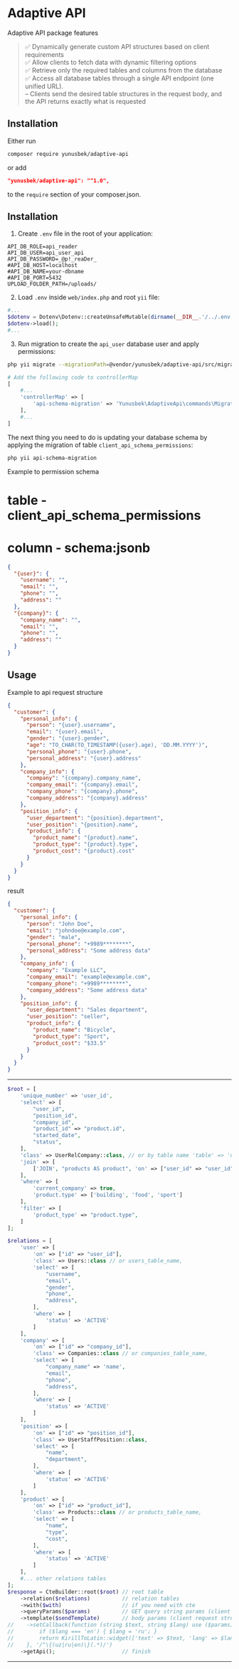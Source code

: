 Adaptive API
===========================

Adaptive API package features

> ✅ Dynamically generate custom API structures based on client requirements  
> ✅ Allow clients to fetch data with dynamic filtering options  
> ✅ Retrieve only the required tables and columns from the database  
> ✅ Access all database tables through a single API endpoint (one unified URL).  
> – Clients send the desired table structures in the request body, and the API returns exactly what is requested  
>

Installation
------------

Either run

```sh
composer require yunusbek/adaptive-api
```

or add

```json
"yunusbek/adaptive-api": "^1.0",
```

to the ```require``` section of your composer.json.


Installation
------------

1. Create ```.env``` file in the root of your application:
```dotenv
API_DB_ROLE=api_reader
API_DB_USER=api_user_api
API_DB_PASSWORD=_@p!_reaDer_
#API_DB_HOST=localhost
#API_DB_NAME=your-dbname
#API_DB_PORT=5432
UPLOAD_FOLDER_PATH=/uploads/
```

2. Load ```.env``` inside ```web/index.php``` and root ```yii``` file:
```php
#...
$dotenv = Dotenv\Dotenv::createUnsafeMutable(dirname(__DIR__.'/../.env'));
$dotenv->load();
#...
```

3. Run migration to create the ```api_user``` database user and apply permissions:
```sh
php yii migrate --migrationPath=@vendor/yunusbek/adaptive-api/src/migrations
```


```php
# Add the following code to controllerMap
[
    #...
    'controllerMap' => [
        'api-schema-migration' => 'Yunusbek\AdaptiveApi\commands\Migrations',
    ],
    #...
]
```

The next thing you need to do is updating your database schema by applying the migration of table ```client_api_schema_permissions```:

```sh
php yii api-schema-migration
```

Example to permission schema
# table - client_api_schema_permissions
# column - schema:jsonb

```json
{
  "{user}": {
    "username": "",
    "email": "",
    "phone": "",
    "address": ""
  },
  "{company}": {
    "company_name": "",
    "email": "",
    "phone": "",
    "address": ""
  }
}
```

Usage
---
Example to api request structure
```json
{
  "customer": {
    "personal_info": {
      "person": "{user}.username",
      "email": "{user}.email",
      "gender": "{user}.gender",
      "age": "TO_CHAR(TO_TIMESTAMP({user}.age), 'DD.MM.YYYY')",
      "personal_phone": "{user}.phone",
      "personal_address": "{user}.address"
    },
    "company_info": {
      "company": "{company}.company_name",
      "company_email": "{company}.email",
      "company_phone": "{company}.phone",
      "company_address": "{company}.address"
    },
    "position_info": {
      "user_department": "{position}.department",
      "user_position": "{position}.name",
      "product_info": {
        "product_name": "{product}.name",
        "product_type": "{product}.type",
        "product_cost": "{product}.cost"
      }
    }
  }
}
```
result
```json
{
  "customer": {
    "personal_info": {
      "person": "John Doe",
      "email": "johndoe@example.com",
      "gender": "male",
      "personal_phone": "+9989********",
      "personal_address": "Some address data"
    },
    "company_info": {
      "company": "Example LLC",
      "company_email": "example@example.com",
      "company_phone": "+9989********",
      "company_address": "Some address data"
    },
    "position_info": {
      "user_department": "Sales department",
      "user_position": "seller",
      "product_info": {
        "product_name": "Bicycle",
        "product_type": "Sport",
        "product_cost": "$33.5"
      }
    }
  }
}
```
---

```php
$root = [
    'unique_number' => 'user_id',
    'select' => [
        "user_id",
        "position_id",
        "company_id",
        "product_id" => "product.id",
        "started_date",
        "status",
    ],
    'class' => UserRelCompany::class, // or by table name 'table' => 'user_rel_company'
    'join' => [
        ['JOIN', "products AS product", 'on' => ["user_id" => "user_id"], 'condition' => ['status' => 'ACTIVE']]
    ],
    'where' => [
        'current_company' => true,
        'product.type' => ['building', 'food', 'sport']
    ],
    'filter' => [
        'product_type' => "product.type",
    ]
];

$relations = [
    'user' => [
        'on' => ["id" => "user_id"],
        'class' => Users::class // or users_table_name,
        'select' => [
            "username",
            "email",
            "gender",
            "phone",
            "address",
        ],
        'where' => [
            'status' => 'ACTIVE'
        ]
    ],
    'company' => [
        'on' => ["id" => "company_id"],
        'class' => Companies::class // or companies_table_name,
        'select' => [
            "company_name" => 'name',
            "email",
            "phone",
            "address",
        ],
        'where' => [
            'status' => 'ACTIVE'
        ]
    ],
    'position' => [
        'on' => ["id" => "position_id"],
        'class' => UserStaffPosition::class,
        'select' => [
            "name",
            "department",
        ],
        'where' => [
            'status' => 'ACTIVE'
        ]
    ],
    'product' => [
        'on' => ["id" => "product_id"],
        'class' => Products::class // or products_table_name,
        'select' => [
            "name",
            "type",
            "cost",
        ],
        'where' => [
            'status' => 'ACTIVE'
        ]
    ],
    #... other relations tables
];
$response = CteBuilder::root($root) // root table
    ->relation($relations)          // relation tables
    ->with($with)                   // if you need with cte
    ->queryParams($params)          // GET query string params (client request)
    ->template($sendTemplate)       // body params (client request structure)
//    ->setCallback(function (string $text, string $lang) use ($params) {           // this is optional if you want to add some callback function
//        if ($lang === 'en') { $lang = 'ru'; }
//        return KirillToLatin::widget(['text' => $text, 'lang' => $lang]);
//    }, '/^\{(uz|ru|en)\}(.*)/')
    ->getApi();                     // finish
```
---